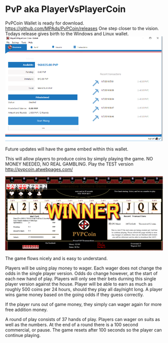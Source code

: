 # PvP aka PlayerVsPlayerCoin

PvPCoin Wallet is ready for download. https://github.com/MPAds/PvPCoin/releases
One step closer to the vision. Todays release gives birth to the Windows and Linux wallet.
<img src="/images/PvPwallet.png" />

Future updates will have the game embed within this wallet. 

This will allow players to produce coins by simply playing the game. NO MONEY NEEDED, NO REAL GAMBLING. Play the TEST version http://pvpcoin.atwebpages.com/

<img src="/images/preview.png" />

The game flows nicely and is easy to understand.

Players will be using play money to wager. Each wager does not change the odds in the single player version. 
Odds do change however, at the start of each new hand of play.
Players will only see their bets durning this single player version against the house.
Player will be able to earn as much as roughly 500 coins per 24 hours, should they play all day/night long.
A player wins game money based on the going odds if they guess correctly.

If the player runs out of game money, they simply can wager again for more free addition money. 

A round of play consists of 37 hands of play. Players can wager on suits as well as the numbers. At the end of a round there is a 100 second commercial, or pause. The game resets after 100 seconds so the player can continue playing.
